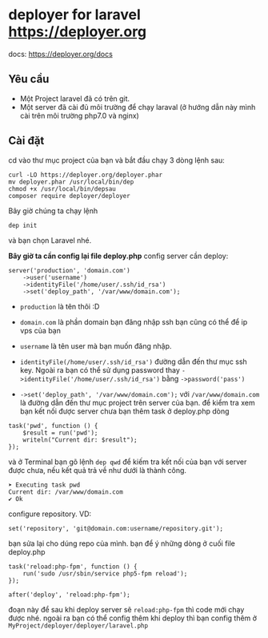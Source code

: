 # deployer for laravel https://deployer.org
docs: https://deployer.org/docs
## Yêu cầu
+ Một Project laravel đã có trên git.
+ Một server đã cài đủ môi trường để chạy laraval
(ở hướng dẫn này mình cài trên môi trường php7.0 và nginx)
## Cài đặt
cd vào thư mục project của bạn và bắt đầu chạy 3 dòng lệnh sau:
```
curl -LO https://deployer.org/deployer.phar
mv deployer.phar /usr/local/bin/dep
chmod +x /usr/local/bin/depsau
composer require deployer/deployer

```
Bây giờ chúng ta chạy lệnh
```
dep init
```
và bạn chọn Laravel nhé.

**Bây giờ ta cần config lại file deploy.php**
config server cần deploy:
```
server('production', 'domain.com')
    ->user('username')
    ->identityFile('/home/user/.ssh/id_rsa')
    ->set('deploy_path', '/var/www/domain.com');
```
- `production` là tên thôi :D

- `domain.com` là phần domain bạn đăng nhập ssh bạn cũng có thể để ip vps của bạn
- `username` là tên user mà bạn muốn đăng nhập.
- `identityFile(/home/user/.ssh/id_rsa')` đường dẫn đến thư mục ssh key. Ngoài ra bạn có thể sử dụng password thay `->identityFile('/home/user/.ssh/id_rsa')`  bằng `->password('pass')` 
- `->set('deploy_path', '/var/www/domain.com');` với `/var/www/domain.com` là đường dẫn đến thư mục project trên server của bạn.
để kiểm tra xem bạn kết nối được server chưa bạn thêm task ở deploy.php dòng
```
task('pwd', function () {
    $result = run('pwd');
    writeln("Current dir: $result");
});
```
và ở Terminal bạn gõ lệnh `dep qwd` để kiếm tra kết nối của bạn với server được chưa, nếu kết quả trả về như dưới là thành công.
```
➤ Executing task pwd
Current dir: /var/www/domain.com
✔ Ok
```
configure repository. VD:
```
set('repository', 'git@domain.com:username/repository.git');
```
bạn sửa lại cho dúng repo của mình.
bạn để ý những dòng ở cuối file deploy.php
```
task('reload:php-fpm', function () {
    run('sudo /usr/sbin/service php5-fpm reload');
});

after('deploy', 'reload:php-fpm');
```
đoạn này để sau khi deploy server sẽ `reload:php-fpm` thì code mới chạy được nhé. 
ngoài ra bạn có thể config thêm khi deploy thì bạn config thêm ở `MyProject/deployer/deployer/laravel.php`